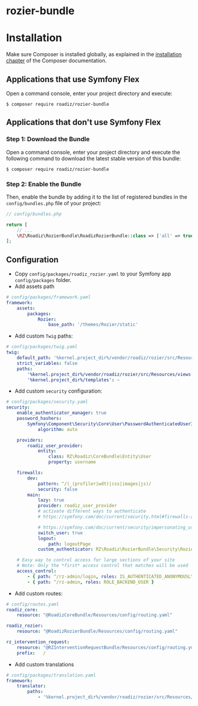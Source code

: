 # rozier-bundle

Installation
============

Make sure Composer is installed globally, as explained in the
[installation chapter](https://getcomposer.org/doc/00-intro.md)
of the Composer documentation.

Applications that use Symfony Flex
----------------------------------

Open a command console, enter your project directory and execute:

```console
$ composer require roadiz/rozier-bundle
```

Applications that don't use Symfony Flex
----------------------------------------

### Step 1: Download the Bundle

Open a command console, enter your project directory and execute the
following command to download the latest stable version of this bundle:

```console
$ composer require roadiz/rozier-bundle
```

### Step 2: Enable the Bundle

Then, enable the bundle by adding it to the list of registered bundles
in the `config/bundles.php` file of your project:

```php
// config/bundles.php

return [
    // ...
    \RZ\Roadiz\RozierBundle\RoadizRozierBundle::class => ['all' => true],
];
```

## Configuration

- Copy `config/packages/roadiz_rozier.yaml` to your Symfony app `config/packages` folder.
- Add assets path
```yaml
# config/packages/framework.yaml
framework:
    assets:
        packages:
            Rozier:
                base_path: '/themes/Rozier/static'
```
- Add custom `Twig` paths:
```yaml
# config/packages/twig.yaml
twig:
    default_path: '%kernel.project_dir%/vendor/roadiz/rozier/src/Resources/views'
    strict_variables: false
    paths:
        '%kernel.project_dir%/vendor/roadiz/rozier/src/Resources/views': Rozier
        '%kernel.project_dir%/templates': ~
```
- Add custom `security` configuration:

```yaml
# config/packages/security.yaml
security:
    enable_authenticator_manager: true
    password_hashers:
        Symfony\Component\Security\Core\User\PasswordAuthenticatedUserInterface:
            algorithm: auto

    providers:
        roadiz_user_provider:
            entity:
                class: RZ\Roadiz\CoreBundle\Entity\User
                property: username

    firewalls:
        dev:
            pattern: ^/(_(profiler|wdt)|css|images|js)/
            security: false
        main:
            lazy: true
            provider: roadiz_user_provider
            # activate different ways to authenticate
            # https://symfony.com/doc/current/security.html#firewalls-authentication

            # https://symfony.com/doc/current/security/impersonating_user.html
            switch_user: true
            logout:
                path: logoutPage
            custom_authenticator: RZ\Roadiz\RozierBundle\Security\RozierAuthenticator

    # Easy way to control access for large sections of your site
    # Note: Only the *first* access control that matches will be used
    access_control:
        - { path: ^/rz-admin/login, roles: IS_AUTHENTICATED_ANONYMOUSLY }
        - { path: ^/rz-admin, roles: ROLE_BACKEND_USER }
```
- Add custom routes:
```yaml
# config/routes.yaml
roadiz_core:
    resource: "@RoadizCoreBundle/Resources/config/routing.yaml"

roadiz_rozier:
    resource: "@RoadizRozierBundle/Resources/config/routing.yaml"

rz_intervention_request:
    resource: "@RZInterventionRequestBundle/Resources/config/routing.yml"
    prefix:   /
```
- Add custom translations
```yaml
# config/packages/translation.yaml
framework:
    translator:
        paths:
            - '%kernel.project_dir%/vendor/roadiz/rozier/src/Resources/translations'
```
